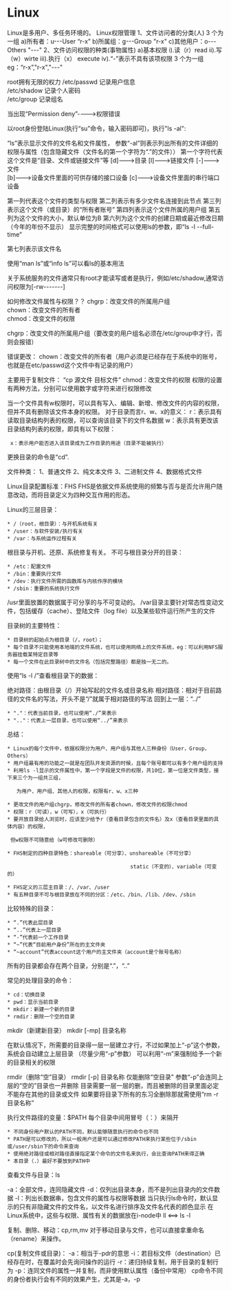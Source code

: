 # Linux
Linux是多用户、多任务环境的。
Linux权限管理
1、文件访问者的分类(人)  3 个为一组
     a)所有者：u---User  “r-x”
     b)所属组：g---Group  "r-x"
     c)其他用户：o---Others   "---"
2、文件访问权限的种类(事物属性)
     a)基本权限
          i).读（r）read
          ii).写（w）wirte
          iii).执行（x） execute
          iv).“-”表示不具有该项权限
3 个为一组eg：“r-x”,"r-x","---"

root拥有无限的权力
/etc/passwd    记录用户信息    
/etc/shadow   记录个人密码    
/etc/group      记录组名

当出现“Permission deny”---->权限错误

以root身份登陆Linux(执行“su”命令，输入密码即可)，执行"ls -al":

“ls”表示显示文件的文件名和文件属性，
参数“-al”则表示列出所有的文件详细的权限与属性（包含隐藏文件（文件名的第一个字符为“.”的文件））
第一个字符代表这个文件是“目录、文件或链接文件”等
[d]--->目录          [l]--->链接文件              [-]--->文件         
[b]--->设备文件里面的可供存储的接口设备
[c]--->设备文件里面的串行端口设备

第一列代表这个文件的类型与权限
第二列表示有多少文件名连接到此节点
第三列表示这个文件（或目录）的“所有者账号”
第四列表示这个文件所属的用户组
第五列为这个文件的大小，默认单位为B
第六列为这个文件的创建日期或最近修改日期（今年的年份不显示）
显示完整的时间格式可以使用ls的参数，即“ls -l --full-time”


第七列表示该文件名

使用“man ls”或“info ls”可以看ls的基本用法


关于系统服务的文件通常只有root才能读写或者是执行，例如/etc/shadow,通常访问权限为[-rw-------]


如何修改文件属性与权限？？
chgrp：改变文件的所属用户组         
chown：改变文件的所有者         
chmod：改变文件的权限

chgrp：改变文件的所属用户组（要改变的用户组名必须在/etc/group中才行，否则会报错）


错误更改：
chown：改变文件的所有者（用户必须是已经存在于系统中的账号，也就是在etc/passwd这个文件中有记录的用户）


主要用于复制文件： “cp 源文件 目标文件”
chmod：改变文件的权限
权限的设置有两种方法，分别可以使用数字或字符来进行权限修改



当一个文件具有w权限时，可以具有写入、编辑、新增、修改文件的内容的权限，但并不具有删除该文件本身的权限。
对于目录而言r、w、x的意义：
     r：表示具有读取目录结构列表的权限，可以查询该目录下的文件名数据
     w：表示具有更改该目录结构列表的权限，即具有以下权限：

     x：表示用户能否进入该目录成为工作目录的用途（目录不能被执行）
更换目录的命令是“cd”.





文件种类：
      1、普通文件
        2、纯文本文件
     3、二进制文件
     4、数据格式文件

Linux目录配置标准：FHS
FHS是依据文件系统使用的频繁与否与是否允许用户随意改动，而将目录定义为四种交互作用的形态。


Linux的三层目录：

	* /（root，根目录）：与开机系统有关
	* /user：与软件安装/执行有关
	* /var：与系统运作过程有关

根目录与开机、还原、系统修复有关。
不可与根目录分开的目录：

	* /etc：配置文件
	* /bin：重要执行文件
	* /dev：执行文件所需的函数库与内核作序的模块
	* /sbin：重要的系统执行文件


/usr里面放置的数据属于可分享的与不可变动的。
/var目录主要针对常态性变动文件，包括缓存（cache）、登陆文件（log file）以及某些软件运行所产生的文件

目录树的主要特性：

	* 目录树的起始点为根目录（/，root）；
	* 每个目录不只能使用本地端的文件系统，也可以使用网络上的文件系统，eg：可以利用NFS服务器挂载某特定目录等
	* 每一个文件在此目录树中的文件名（包括完整路径）都是独一无二的。

使用“ls -l /”查看根目录下的数据：

绝对路径：由根目录（/）开始写起的文件名或目录名称
相对路径：相对于目前路径的文件名的写法，开头不是“/”就属于相对路径的写法
回到上一层：“../”

	* "."：代表当前目录，也可以使用“./”来表示
	* ".."：代表上一层目录，也可以使用“../”来表示


总结：

	* Linux的每个文件中，依据权限分为用户、用户组与其他人三种身份（User，Group，Others）
	* 用户组最有用的功能之一就是在团队开发资源的时候，且每个账号都可以有多个用户组的支持
	* 利用ls -l显示的文件属性中，第一个字段是文件的权限，共10位，第一位是文件类型，接下来三个为一组共三组，

       为用户、用户组、其他人的权限，权限有r、w、x三种

	* 更改文件的用户组chgrp，修改文件的所有者chown，修改文件的权限chmod
	* 权限：r（可读），w（可写），x（可执行）
	* 要开放目录给人浏览时，应该至少给予r（查看目录包含的文件名）及x（查看目录里面的具体内容）的权限，

     但w权限不可随意给（w可修改可删除）

	* FHS制定的四种目录特色：shareable（可分享）、unshareable（不可分享）

                                            static（不变的）、variable（可变的）

	* FHS定义的三层主目录：/、/var、/user
	* 有五种目录不可与根目录放在不同的分区：/etc、/bin、/lib、/dev、/sbin


比较特殊的目录：

	* “.”代表此层目录
	* “..”代表上一层目录
	* “-”代表前一个工作目录
	* “~”代表“目前用户身份”所在的主文件夹
	* “~account”代表account这个用户的主文件夹（account是个账号名称）

所有的目录都会存在两个目录，分别是“.”，“..”

常见的处理目录的命令：

	* cd：切换目录
	* pwd：显示当前目录
	* mkdir：新建一个新的目录
	* rmdir：删除一个空的目录

mkdir（新建新目录） mkdir [-mp]  目录名称

在默认情况下，所需要的目录得一层一层建立才行，不过如果加上“-p”这个参数，系统会自动建立上层目录
（尽量少用“-p”参数）
可以利用“-m”来强制给予一个新的目录相关的权限

rmdir（删除“空”目录）
rmdir [-p] 目录名称 仅能删除“空目录”
参数“-p”会连同上层的“空的”目录也一并删除
目录需要一层一层的删，而且被删除的目录里面必定不能存在其他的目录或文件
如果要将目录下所有的东习全删除那就需使用“rm -r 目录名称”

执行文件路径的变量：$PATH   每个目录中间用冒号（：）来隔开


	* 不同身份用户默认的PATH不同，默认能够随意执行的命令也不同
	* PATH是可以修改的，所以一般用户还是可以通过修改PATH来执行某些位于/sbin或/user/sbin下的命令来查询
	* 使用绝对路径或相对路径直接指定某个命令的文件名来执行，会比查询PATH来得正确
	* 本目录（.）最好不要放到PATH中

查看文件与目录：ls

-a：全部文件，连同隐藏文件
-d：仅列出目录本身，而不是列出目录内的文件数据
-l：列出长数据串，包含文件的属性与权限等数据
当只执行ls命令时，默认显示的只有非隐藏文件的文件名，以文件名进行排序及文件名代表的颜色显示
在Linux系统中，这些与权限、属性有关的数据放在i-node中
ll <==> ls -l

复制、删除、移动：cp,rm,mv
对于移动目录与文件，也可以直接拿重命名（rename）来操作。

cp(复制文件或目录)：
-a：相当于-pdr的意思
-i：若目标文件（destination）已经存在时，在覆盖时会先询问操作的运行
-r：递归持续复制，用于目录的复制行为
-p：连同文件的属性一并复制，而非使用默认属性（备份中常用）
cp命令不同的身份者执行会有不同的效果产生，尤其是-a，-p

